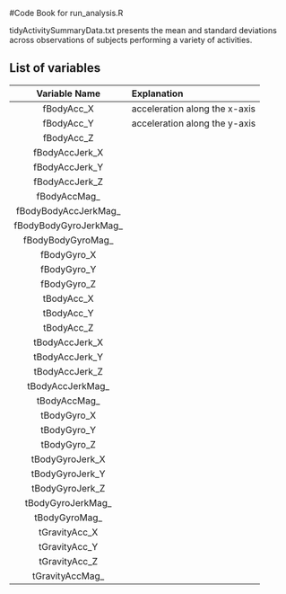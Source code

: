 #Code Book for run_analysis.R

tidyActivitySummaryData.txt presents the mean and standard deviations across observations of subjects performing a variety of activities.


## List of variables

| Variable Name | Explanation |
| :-----------: | :---------- |
| fBodyAcc_X | acceleration along the x-axis |
| fBodyAcc_Y | acceleration along the y-axis |
| fBodyAcc_Z ||
| fBodyAccJerk_X ||
| fBodyAccJerk_Y ||
| fBodyAccJerk_Z ||
| fBodyAccMag_ ||
| fBodyBodyAccJerkMag_ ||
| fBodyBodyGyroJerkMag_ ||
| fBodyBodyGyroMag_ ||
| fBodyGyro_X ||
| fBodyGyro_Y ||
| fBodyGyro_Z ||
| tBodyAcc_X ||
| tBodyAcc_Y ||
| tBodyAcc_Z ||
| tBodyAccJerk_X ||
| tBodyAccJerk_Y ||
| tBodyAccJerk_Z ||
| tBodyAccJerkMag_ ||
| tBodyAccMag_ ||
| tBodyGyro_X ||
| tBodyGyro_Y ||
| tBodyGyro_Z ||
| tBodyGyroJerk_X ||
| tBodyGyroJerk_Y ||
| tBodyGyroJerk_Z ||
| tBodyGyroJerkMag_ ||
| tBodyGyroMag_ ||
| tGravityAcc_X ||
| tGravityAcc_Y ||
| tGravityAcc_Z ||
| tGravityAccMag_ ||

